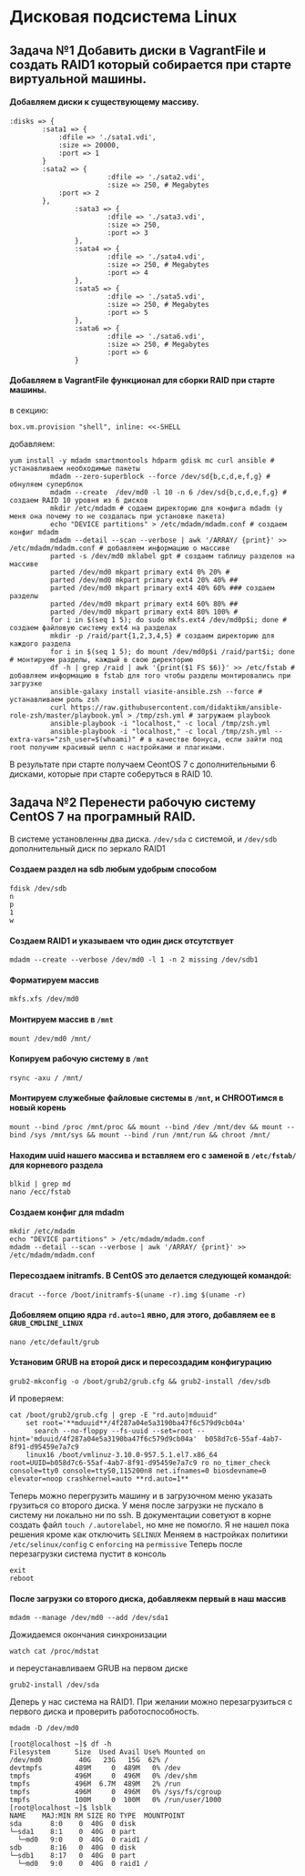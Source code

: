 # Дисковая подсистема Linux

## Задача №1 Добавить диски в VagrantFile и создать RAID1 который собирается при старте виртуальной машины.

#### Добавляем диски к существующему массиву.

```
:disks => {
		:sata1 => {
			:dfile => './sata1.vdi',
			:size => 20000,
			:port => 1
		}
		:sata2 => {
                        :dfile => './sata2.vdi',
                        :size => 250, # Megabytes
			:port => 2
		},
                :sata3 => {
                        :dfile => './sata3.vdi',
                        :size => 250,
                        :port => 3
                },
                :sata4 => {
                        :dfile => './sata4.vdi',
                        :size => 250, # Megabytes
                        :port => 4
                },
				:sata5 => {
                        :dfile => './sata5.vdi',
                        :size => 250, # Megabytes
                        :port => 5
                },
				:sata6 => {
                        :dfile => './sata6.vdi',
                        :size => 250, # Megabytes
                        :port => 6
                }
```                

#### Добавляем в VagrantFile функционал для сборки RAID при старте машины.

в секцию:
```
box.vm.provision "shell", inline: <<-SHELL
```	          
добавляем: 

```
yum install -y mdadm smartmontools hdparm gdisk mc curl ansible # устанавливаем необходимые пакеты
		  mdadm --zero-superblock --force /dev/sd{b,c,d,e,f,g} # обнуляем суперблок
		  mdadm --create  /dev/md0 -l 10 -n 6 /dev/sd{b,c,d,e,f,g} # создаем RAID 10 уровня из 6 дисков
		  mkdir /etc/mdadm # содаем директорию для конфига mdadm (у меня она почему то не создалась при установке пакета)
		  echo "DEVICE partitions" > /etc/mdadm/mdadm.conf # создаем конфиг mdadm
		  mdadm --detail --scan --verbose | awk '/ARRAY/ {print}' >> /etc/mdadm/mdadm.conf # добавляем информацию о массиве
		  parted -s /dev/md0 mklabel gpt # создаем таблицу разделов на массиве
		  parted /dev/md0 mkpart primary ext4 0% 20% # 
		  parted /dev/md0 mkpart primary ext4 20% 40% ##
		  parted /dev/md0 mkpart primary ext4 40% 60% ### создаем разделы
		  parted /dev/md0 mkpart primary ext4 60% 80% ##
		  parted /dev/md0 mkpart primary ext4 80% 100% #
		  for i in $(seq 1 5); do sudo mkfs.ext4 /dev/md0p$i; done # создаем файловую систему ext4 на разделах 
		  mkdir -p /raid/part{1,2,3,4,5} # создаем директорию для каждого раздела
		  for i in $(seq 1 5); do mount /dev/md0p$i /raid/part$i; done # монтируем разделы, каждый в свою директорию
		  df -h | grep /raid | awk '{print($1 FS $6)}' >> /etc/fstab # добавляем информацию в fstab для того чтобы разделы монтировались при загрузке
		  ansible-galaxy install viasite-ansible.zsh --force # устанавливаем роль zsh
		  curl https://raw.githubusercontent.com/didaktikm/ansible-role-zsh/master/playbook.yml > /tmp/zsh.yml # загружаем playbook
		  ansible-playbook -i "localhost," -c local /tmp/zsh.yml 
		  ansible-playbook -i "localhost," -c local /tmp/zsh.yml --extra-vars="zsh_user=$(whoami)" # в качестве бонуса, если зайти под root получим красивый шелл с настройками и плагинами.
```
В результате при старте получаем CeontOS 7 с дополнительными 6 дисками, которые при старте соберуться в RAID 10.

## Задача №2 Перенести рабочую систему CentOS 7 на програмный RAID.
В системе установленны два диска. ```/dev/sda``` с системой, и ```/dev/sdb``` дополнительный диск по зеркало RAID1

#### Создаем раздел на sdb любым удобрым способом

```
fdisk /dev/sdb
n
p
1
w
```

#### Создаем RAID1 и указываем что один диск отсутствует

```
mdadm --create --verbose /dev/md0 -l 1 -n 2 missing /dev/sdb1
```

#### Форматируем массив

```
mkfs.xfs /dev/md0
```

#### Монтируем массив в ```/mnt```

```
mount /dev/md0 /mnt/
```

#### Копируем рабочую систему в ```/mnt```

```
rsync -axu / /mnt/
```

#### Монтируем служебные файловые системы в ```/mnt```, и CHROOTимся в новый корень

```
mount --bind /proc /mnt/proc && mount --bind /dev /mnt/dev && mount --bind /sys /mnt/sys && mount --bind /run /mnt/run && chroot /mnt/
```

#### Находим uuid нашего массива и вставляем его с заменой в ```/etc/fstab/``` для корневого раздела

```
blkid | grep md
nano /ecc/fstab
```

#### Создаем конфиг для mdadm

```
mkdir /etc/mdadm
echo "DEVICE partitions" > /etc/mdadm/mdadm.conf
mdadm --detail --scan --verbose | awk '/ARRAY/ {print}' >> /etc/mdadm/mdadm.conf
```

#### Пересоздаем initramfs. В CentOS это делается следующей командой:

```
dracut --force /boot/initramfs-$(uname -r).img $(uname -r)
```
#### Добовляем опцию ядра ```rd.auto=1``` явно, для этого, добавляем ее в ```GRUB_CMDLINE_LINUX```
```
nano /etc/default/grub
```

#### Установим GRUB на второй диск и пересоздадим конфигурацию

```
grub2-mkconfig -o /boot/grub2/grub.cfg && grub2-install /dev/sdb
```
И проверяем:

```
cat /boot/grub2/grub.cfg | grep -E "rd.auto|mduuid"                                                                                                                              
	set root='**mduuid**/4f287a04e5a3190ba47f6c579d9cb04a'
	  search --no-floppy --fs-uuid --set=root --hint='mduuid/4f287a04e5a3190ba47f6c579d9cb04a'  b058d7c6-55af-4ab7-8f91-d95459e7a7c9
	linux16 /boot/vmlinuz-3.10.0-957.5.1.el7.x86_64 root=UUID=b058d7c6-55af-4ab7-8f91-d95459e7a7c9 ro no_timer_check console=tty0 console=ttyS0,115200n8 net.ifnames=0 biosdevname=0 elevator=noop crashkernel=auto **rd.auto=1**
```

Теперь можно перегрузить машину и в загрузочном меню указать грузиться со второго диска.
У меня после загрузки не пускало в систему ни локально ни по ssh. В документации советуют в корне создать файл ```touch /.autorelabel```, но мне не помогло. Я не нашел пока решения кроме как отключить ```SELINUX```
Меняем в настройках политики ```/etc/selinux/config``` с ```enforcing``` на ```permissive```
Теперь после перезагрузки система пустит в консоль

```
exit
reboot
```

#### После загрузки со второго диска, добавляекм первый в наш массив

```
mdadm --manage /dev/md0 --add /dev/sda1
```

Дожидаемся окончания синхронизации

```
watch cat /proc/mdstat
```

и переустанавливаем GRUB на первом диске

```
grub2-install /dev/sda
```

Деперь у нас система на RAID1. При желании можно перезагрузиться с первого диска и проверить работоспособность.

```
mdadm -D /dev/md0
```

```
[root@localhost ~]$ df -h
Filesystem      Size  Used Avail Use% Mounted on
/dev/md0         40G   23G   15G  62% /
devtmpfs        489M     0  489M   0% /dev
tmpfs           496M     0  496M   0% /dev/shm
tmpfs           496M  6.7M  489M   2% /run
tmpfs           496M     0  496M   0% /sys/fs/cgroup
tmpfs           100M     0  100M   0% /run/user/1000
[root@localhost ~]$ lsblk 
NAME    MAJ:MIN RM SIZE RO TYPE  MOUNTPOINT
sda       8:0    0  40G  0 disk  
└─sda1    8:1    0  40G  0 part  
  └─md0   9:0    0  40G  0 raid1 /
sdb       8:16   0  40G  0 disk  
└─sdb1    8:17   0  40G  0 part  
  └─md0   9:0    0  40G  0 raid1 /
```